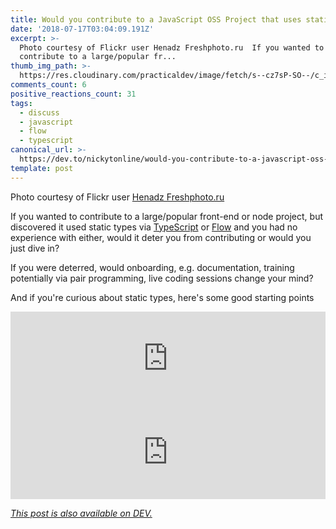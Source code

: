 ```yaml
---
title: Would you contribute to a JavaScript OSS Project that uses static types?
date: '2018-07-17T03:04:09.191Z'
excerpt: >-
  Photo courtesy of Flickr user Henadz Freshphoto.ru  If you wanted to
  contribute to a large/popular fr...
thumb_img_path: >-
  https://res.cloudinary.com/practicaldev/image/fetch/s--cz7sP-SO--/c_imagga_scale,f_auto,fl_progressive,h_420,q_auto,w_1000/https://thepracticaldev.s3.amazonaws.com/i/7w2tskezj69c2phjkt6i.jpg
comments_count: 6
positive_reactions_count: 31
tags:
  - discuss
  - javascript
  - flow
  - typescript
canonical_url: >-
  https://dev.to/nickytonline/would-you-contribute-to-a-javascript-oss-project-that-uses-static-types-195p
template: post
---
```



Photo courtesy of Flickr user [Henadz Freshphoto.ru](https://www.flickr.com/photos/fresh_photo/3479598520/in/photolist-6itRpW-nfXssr-V1B6h2-6N7KDy-e6Bzw1-UVpCa9-7DTxnq-bjQkyj-9aN8Yp-25tVC2F-dmK3VA-27W3R8G-6nB9e7-fi4tuv-982WYa-Q6gGQ-7vdFmV-4CzMUA-ccPmJU-U4e3YL-9DTVA4-QkvfB-TcwvDu-7ec2pJ-9VuXQm-57Dz8o-i2hk7-J8C8mB-f2t5gC-ak9uUE-4Sf5QG-cVUGCq-beHCfK-6VGj5T-fd6Gv8-2pihGv-CQgX9a-VtQ1VN-FqCdw-DT6UK-7TocUq-s6bmhb-fx8CC1-dQjSEy-roiN1c-HWRP76-YYwcUY-2WMAg9-4o9XLu-23Ddb39)

If you wanted to contribute to a large/popular front-end or node project, but discovered it used static types via [TypeScript](http://typescriptlang.org) or [Flow](https://flow.org) and you had no experience with either, would it deter you from contributing or would you just dive in?

If you were deterred, would onboarding, e.g. documentation, training potentially via pair programming, live coding sessions change your mind?

And if you're curious about static types, here's some good starting points


<iframe class="liquidTag" src="https://dev.to/embed/link?args=https%3A%2F%2Fdev.to%2Fiampeekay%2Fwhy-use-static-types-in-javascript-part-1" style="border: 0; width: 100%;"></iframe>



<iframe class="liquidTag" src="https://dev.to/embed/link?args=https%3A%2F%2Fdev.to%2Fnickytonline%2Fwhy-you-might-want-to-consider-using-typescript-6j3" style="border: 0; width: 100%;"></iframe>


*[This post is also available on DEV.](https://dev.to/nickytonline/would-you-contribute-to-a-javascript-oss-project-that-uses-static-types-195p)*


<script>
const parent = document.getElementsByTagName('head')[0];
const script = document.createElement('script');
script.type = 'text/javascript';
script.src = 'https://cdnjs.cloudflare.com/ajax/libs/iframe-resizer/4.1.1/iframeResizer.min.js';
script.charset = 'utf-8';
script.onload = function() {
    window.iFrameResize({}, '.liquidTag');
};
parent.appendChild(script);
</script>    
